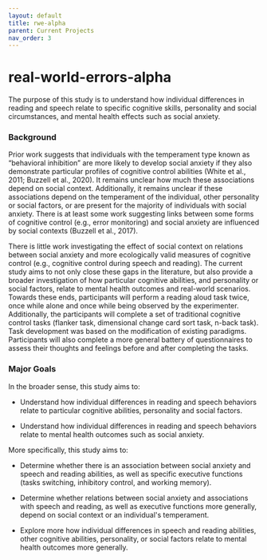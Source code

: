 ```yaml
---
layout: default
title: rwe-alpha
parent: Current Projects
nav_order: 3
---
```


# real-world-errors-alpha

The purpose of this study is to understand how individual differences in reading and speech relate to specific cognitive skills, personality and social circumstances, and mental health effects such as social anxiety.

### Background

Prior work suggests that individuals with the temperament type known as “behavioral inhibition” are more likely to develop social anxiety if they also demonstrate particular profiles of cognitive control abilities (White et al., 2011; Buzzell et al., 2020). It remains unclear how much these associations depend on social context. Additionally, it remains unclear if these associations depend on the temperament of the individual, other personality or social factors, or are present for the majority of individuals with social anxiety. There is at least some work suggesting links between some forms of cognitive control (e.g., error monitoring) and social anxiety are influenced by social contexts (Buzzell et al., 2017).

There is little work investigating the effect of social context on relations between social anxiety and more ecologically valid measures of cognitive control (e.g., cognitive control during speech and reading). The current study aims to not only close these gaps in the literature, but also provide a broader investigation of how particular cognitive abilities, and personality or social factors, relate to mental health outcomes and real-world scenarios. Towards these ends, participants will perform a reading aloud task twice, once while alone and once while being observed by the experimenter. Additionally, the participants will complete a set of traditional cognitive control tasks (flanker task, dimensional change card sort task, n-back task). Task development was based on the modification of existing paradigms. Participants will also complete a more general battery of questionnaires to assess their thoughts and feelings before and after completing the tasks. 


### Major Goals

In the broader sense, this study aims to:
- Understand how individual differences in reading and speech behaviors relate to particular cognitive abilities, personality and social factors.

- Understand how individual differences in reading and speech behaviors relate to mental health outcomes such as social anxiety.


More specifically, this study aims to:
- Determine whether there is an association between social anxiety and speech and reading abilities, as well as specific executive functions (tasks switching, inhibitory control, and working memory).

- Determine whether relations between social anxiety and associations with speech and reading, as well as executive functions more generally, depend on social context or an individual's temperament.

- Explore more how individual differences in speech and reading abilities, other cognitive abilities, personality, or social factors relate to mental health outcomes more generally.

